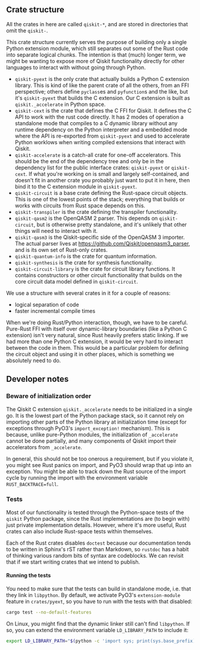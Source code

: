 ## Crate structure

All the crates in here are called `qiskit-*`, and are stored in directories that omit the `qiskit-`.

This crate structure currently serves the purpose of building only a single Python extension module, which still separates out some of the Rust code into separate logical chunks.
The intention is that (much) longer term, we might be wanting to expose more of Qiskit functionality directly for other languages to interact with without going through Python.

* `qiskit-pyext` is the only crate that actually builds a Python C extension library.
  This is kind of like the parent crate of all the others, from an FFI perspective; others define `pyclass`es and `pyfunction`s and the like, but it's `qiskit-pyext` that builds the C extension.
  Our C extension is built as `qiskit._accelerate` in Python space.
* `qiskit-cext` is the crate that defines the C FFI for Qiskit. It defines the C API to work with the rust code directly. It has 2 modes of operation a standalone mode
  that compiles to a C dynamic library without any runtime dependency on the Python interpreter and a embedded mode where the API is re-exported from `qiskit-pyext`
  and used to accelerate Python worklows when writing compiled extensions that interact with Qiskit.
* `qiskit-accelerate` is a catch-all crate for one-off accelerators. This should be the end of the dependency tree and only be in the dependency list for the public
  interface crates: `qiskit-pyext` or `qiskit-cext`. If what you're working on is small and largely self-contained, and doesn't fit in another crate you probably just
  want to put it in here, then bind it to the C extension module in `qiskit-pyext`.
* `qiskit-circuit` is a base crate defining the Rust-space circuit objects.
  This is one of the lowest points of the stack; everything that builds or works with circuits from Rust space depends on this.
* `qiskit-transpiler` is the crate defining the transpiler functionality.
* `qiskit-qasm2` is the OpenQASM 2 parser.
  This depends on `qiskit-circuit`, but is otherwise pretty standalone, and it's unlikely that other things will need to interact with it.
* `qiskit-qasm3` is the Qiskit-specific side of the OpenQASM 3 importer.
  The actual parser lives at https://github.com/Qiskit/openqasm3_parser, and is its own set of Rust-only crates.
* `qiskit-quantum-info` is the crate for quantum information.
* `qiskit-synthesis` is the crate for synthesis functionality.
* `qiskit-circuit-library` is the crate for circuit library functions. It contains constructors or other
  circuit functionality that builds on the core circuit data model defined in `qiskit-circuit`.

We use a structure with several crates in it for a couple of reasons:

* logical separation of code
* faster incremental compile times

When we're doing Rust/Python interaction, though, we have to be careful.
Pure-Rust FFI with itself over dynamic-library boundaries (like a Python C extension) isn't very natural, since Rust heavily prefers static linking.
If we had more than one Python C extension, it would be very hard to interact between the code in them.
This would be a particular problem for defining the circuit object and using it in other places, which is something we absolutely need to do.

## Developer notes

### Beware of initialization order

The Qiskit C extension `qiskit._accelerate` needs to be initialized in a single go.
It is the lowest part of the Python package stack, so it cannot rely on importing other parts of the Python library at initialization time (except for exceptions through PyO3's `import_exception!` mechanism).
This is because, unlike pure-Python modules, the initialization of `_accelerate` cannot be done partially, and many components of Qiskit import their accelerators from `_accelerate`.

In general, this should not be too onerous a requirement, but if you violate it, you might see Rust panics on import, and PyO3 should wrap that up into an exception.
You might be able to track down the Rust source of the import cycle by running the import with the environment variable `RUST_BACKTRACE=full`.


### Tests

Most of our functionality is tested through the Python-space tests of the `qiskit` Python package, since the Rust implementations are (to begin with) just private implementation details.
However, where it's more useful, Rust crates can also include Rust-space tests within themselves.

Each of the Rust crates disables `doctest` because our documentation tends to be written in Sphinx's rST rather than Markdown, so `rustdoc` has a habit of thinking various random bits of syntax are codeblocks.
We can revisit that if we start writing crates that we intend to publish.

#### Running the tests

You need to make sure that the tests can build in standalone mode, i.e. that they link in `libpython`.
By default, we activate PyO3's `extension-module` feature in `crates/pyext`, so you have to run with the tests with that disabled:

```bash
cargo test --no-default-features
```

On Linux, you might find that the dynamic linker still can't find `libpython`.
If so, you can extend the environment variable `LD_LIBRARY_PATH` to include it:

```bash
export LD_LIBRARY_PATH="$(python -c 'import sys; print(sys.base_prefix)')/lib:$LD_LIBRARY_PATH"
```
